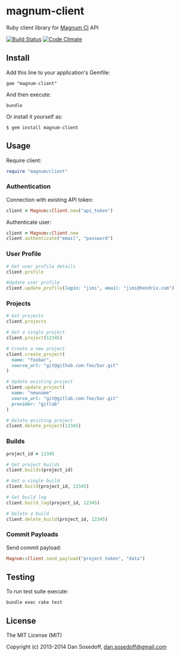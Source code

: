 # magnum-client

Ruby client library for [Magnum CI](https://magnum-ci.com) API

[![Build Status](https://magnum-ci.com/status/6bd1331c22d63cad996a90bc02710106.png)](https://magnum-ci.com/public/56ee5f54ab276bcc6396/builds) [![Code Climate](https://codeclimate.com/github/magnumci/magnum-client.png)](https://codeclimate.com/github/magnumci/magnum-client)

## Install

Add this line to your application's Gemfile:

```
gem "magnum-client"
```

And then execute:

```
bundle
```

Or install it yourself as:

```
$ gem install magnum-client
```

## Usage

Require client:

```ruby
require "magnum/client"
```

### Authentication

Connection with existing API token:

```ruby
client = Magnum::Client.new("api_token")
```

Authenticate user:

```ruby
client = Magnum::Client.new
client.authenticate("email", "password")
```

### User Profile

```ruby
# Get user profile details
client.profile

#Update user profile
client.update_profile(login: "jimi", email: "jimi@hendrix.com")
```

### Projects

```ruby
# Get projects
client.projects

# Get a single project
client.project(12345)

# Create a new project
client.create_project(
  name: "foobar",
  source_url: "git@github.com:foo/bar.git"
)

# Update existing project
client.update_project(
  name: "newname"
  source_url: "git@gitlab.com:foo/bar.git"
  provider: "gitlab"
)

# Delete existing project
client.delete_project(12345)
```

### Builds

```ruby
project_id = 12345

# Get project builds
client.builds(project_id)

# Get a single build
client.build(project_id, 12345)

# Get build log
client.build_log(project_id, 12345)

# Delete a build
client.delete_build(project_id, 12345)
```

### Commit Payloads

Send commit payload:

```ruby
Magnum::Client.send_payload("project token", "data")
```

## Testing

To run test suite execute:

```
bundle exec rake test
```

## License

The MIT License (MIT)

Copyright (c) 2013-2014 Dan Sosedoff, <dan.sosedoff@gmail.com>
